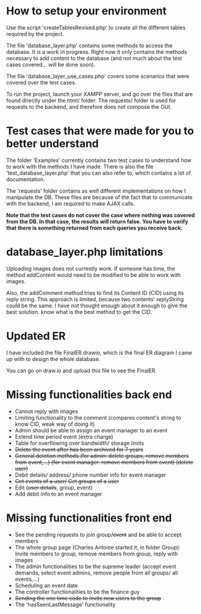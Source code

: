 # How to setup your environment
Use the script 'createTablesRevised.php' to create all the different tables 
required by the project.

The file 'database_layer.php' contains some methods to access the database. It
is a work in progress. Right now it only contains the methods necessary to 
add content to the database (and not much about the test cases covered... will
be done soon).

The file 'database_layer_use_cases.php' covers some scenarios that were covered
over the test cases.

To run the project, launch your XAMPP server, and go over the files that are found
directly under the html/ folder. The requests/ folder is used for requests to the 
backend, and therefore does not compose the GUI.

# Test cases that were made for you to better understand
The folder 'Examples' currently contains two test cases to understand how to 
work with the methods I have made. There is also the file 'test_database_layer.php'
that you can also refer to, which contains a lot of documentation.

The 'requests' folder contains as well different implementations on how I manipulate the
DB. These files are because of the fact that to communicate with the backend, I am required
to make AJAX calls.

**Note that the test cases do not cover the case where nothing was covered from the DB. In that case, the results will return false. You have to verify that there is something returned from each queries you receive back.**

# database_layer.php limitations
Uploading images does not currently work. If someone has time, the method
addContent would need to be modified to be able to work with images.

Also, the addComment method tries to find its Content ID (CID) using its reply
string. This approach is limited, because two contents' replyString could be 
the same. I have not thought enough about it enough to give the best solution. 
know what is the best method to get the CID.

# Updated ER
I have included the file FinalER.drawio, which is the final ER diagram I came
up with to design the whole database.

You can go on draw.io and upload this file to see the FinalER.

# Missing functionalities back end
- Cannot reply with images
- Limiting functionality to the comment (compares content's string to know CID, weak way of doing it)
- Admin should be able to assign an event manager to an event
- Extend time period event (extra charge)
- Table for overflowing over bandwidth/ storage limits
- ~~Delete the event after has been archived for 7 years~~
- ~~General deletion methods (for admin: delete groups, remove members from event,...) (for event manager: remove members from event) (delete user)~~
- Debit details/ address/ phone number info for event manager
- ~~Get events of a user/ Get groups of a user~~
- Edit (~~user details~~, group, event)
- Add debit info to an event manager

# Missing functionalities front end
- See the pending requests to join group/~~event~~ and be able to accept members
- The whole group page (Charles Antoine started it, in folder Group): Invite members to group, remove members from group, reply with images
- The admin functionalities to be the supreme leader (accept event demands, select event admins, remove people from all groups/ all events,...)
- Scheduling an event date
- The controller functionalities to be the finance guy
- ~~Sending the one time code to invite new users to the group~~
- The 'hasSeenLastMessage' functionality

